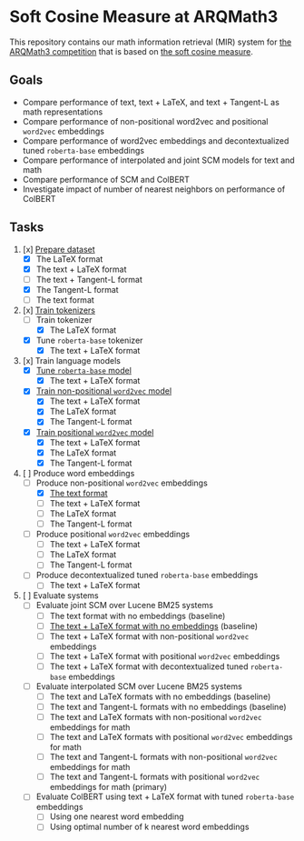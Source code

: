 # Soft Cosine Measure at ARQMath3

This repository contains our math information retrieval (MIR) system for
[the ARQMath3 competition][1] that is based on [the soft cosine measure][2].

 [1]: https://www.cs.rit.edu/~dprl/ARQMath/
 [2]: https://radimrehurek.com/gensim/auto_examples/tutorials/run_scm.html

## Goals

- Compare performance of text, text + LaTeX, and text + Tangent-L as math representations
- Compare performance of non-positional word2vec and positional `word2vec` embeddings
- Compare performance of word2vec embeddings and decontextualized tuned `roberta-base` embeddings
- Compare performance of interpolated and joint SCM models for text and math
- Compare performance of SCM and ColBERT
- Investigate impact of number of nearest neighbors on performance of ColBERT

## Tasks

1. [x] [Prepare dataset][3]
    - [x] The LaTeX format
    - [x] The text + LaTeX format
    - [ ] The text + Tangent-L format
    - [x] The Tangent-L format
    - [ ] The text format
2. [x] [Train tokenizers][6]
    - [ ] Train tokenizer
        - [x] The LaTeX format
    - [x] Tune `roberta-base` tokenizer
        - [x] The text + LaTeX format
3. [x] Train language models
    - [x] [Tune `roberta-base` model][7]
        - [x] The text + LaTeX format
    - [x] [Train non-positional `word2vec` model][8]
        - [x] The text + LaTeX format
        - [x] The LaTeX format
        - [x] The Tangent-L format
    - [x] [Train positional `word2vec` model][8]
        - [x] The text + LaTeX format
        - [x] The LaTeX format
        - [x] The Tangent-L format
4. [ ] Produce word embeddings
    - [ ] Produce non-positional `word2vec` embeddings
        - [x] [The text format][5]
        - [ ] The text + LaTeX format
        - [ ] The LaTeX format
        - [ ] The Tangent-L format
    - [ ] Produce positional `word2vec` embeddings
        - [ ] The text + LaTeX format
        - [ ] The LaTeX format
        - [ ] The Tangent-L format
    - [ ] Produce decontextualized tuned `roberta-base` embeddings
        - [ ] The text + LaTeX format
5. [ ] Evaluate systems
    - [ ] Evaluate joint SCM over Lucene BM25 systems
        - [ ] The text format with no embeddings (baseline)
        - [ ] [The text + LaTeX format with no embeddings][4] (baseline)
        - [ ] The text + LaTeX format with non-positional `word2vec` embeddings
        - [ ] The text + LaTeX format with positional `word2vec` embeddings
        - [ ] The text + LaTeX format with decontextualized tuned `roberta-base` embeddings
    - [ ] Evaluate interpolated SCM over Lucene BM25 systems
        - [ ] The text and LaTeX formats with no embeddings (baseline)
        - [ ] The text and Tangent-L formats with no embeddings (baseline)
        - [ ] The text and LaTeX formats with non-positional `word2vec` embeddings for math
        - [ ] The text and LaTeX formats with positional `word2vec` embeddings for math
        - [ ] The text and Tangent-L formats with non-positional `word2vec` embeddings for math
        - [ ] The text and Tangent-L formats with positional `word2vec` embeddings for math (primary)
    - [ ] Evaluate ColBERT using text + LaTeX format with tuned `roberta-base` embeddings
        - [ ] Using one nearest word embedding
        - [ ] Using optimal number of k nearest word embeddings

 [3]: 01-prepare-dataset.ipynb
 [4]: https://colab.research.google.com/drive/1sc-JuE5SuU-vDZhqwWwPmFlxmEjReEN3
 [5]: https://fasttext.cc/docs/en/crawl-vectors.html
 [6]: 02-train-tokenizers.ipynb
 [7]: 03-finetune-roberta.ipynb
 [8]: 04-train-word2vec.ipynb
